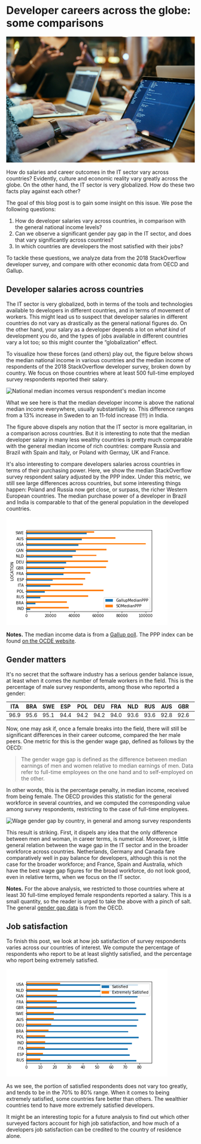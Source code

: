 Developer careers across the globe: some comparisons
====================================================

![An alluring picture](piqsels.com-id-zbfgs.jpg)

How do salaries and career outcomes in the IT sector vary across
countries?  Evidently, culture and economic reality vary greatly
across the globe.  On the other hand, the IT sector is very
globalized.  How do these two facts play against each other?

The goal of this blog post is to gain some insight on this issue.  We
pose the following questions:

1. How do developer salaries vary across countries, in comparison with
   the general national income levels?
2. Can we observe a significant gender pay gap in the IT sector, and
   does that vary significantly across countries?
3. In which countries are developers the most satisfied with their
   jobs?
   
To tackle these questions, we analyze data from the 2018 StackOverflow
developer survey, and compare with other economic data from OECD and
Gallup.
   
Developer salaries across countries
-----------------------------------

The IT sector is very globalized, both in terms of the tools and
technologies available to developers in different countries, and in
terms of movement of workers.  This might lead us to suspect that
developer salaries in different countries do not vary as drastically
as the general national figures do.  On the other hand, your salary as
a developer depends a lot on *what kind* of development you do, and
the types of jobs available in different countries vary a lot too; so
this might counter the “globalization” effect.

To visualize how these forces (and others) play out, the figure below
shows the median national income in various countries and the median
income of respondents of the 2018 StackOverflow developer survey,
broken down by country.  We focus on those countries where at least
500 full-time employed survey respondents reported their salary.

![National median incomes versus respondent's median
income](median-salaries.png)

What we see here is that the median developer income is above the
national median income everywhere, usually substantially so.  This
difference ranges from a 13% increase in Sweden to an 11-fold increase
(!!!) in India.

The figure above dispels any notion that the IT sector is more
egalitarian, in a comparison across countries.  But it is interesting
to note that the median developer salary in many less wealthy
countries is pretty much comparable with the general median income of
rich countries: compare Russia and Brazil with Spain and Italy, or
Poland with Germay, UK and France.

It's also interesting to compare developers salaries across countries
in terms of their purchasing power.  Here, we show the median
StackOverflow survey respondent salary adjusted by the PPP index.
Under this metric, we still see large differences across countries,
but some interesting things happen: Poland and Russia now get close,
or surpass, the richer Western European countries.  The median
purchase power of a developer in Brazil and India is comparable to
that of the general population in the developed countries.

![Survey respondent median income, PPP adjusted](median-salaries-ppp.png)

**Notes.** The median income data is from a [Gallup
poll][wiki-median].  The PPP index can be found [on the OCDE
website][ppp].

Gender matters
--------------

It's no secret that the software industry has a serious gender balance
issue, at least when it comes the number of female workers in the
field.  This is the percentage of male survey respondents, among those
who reported a gender:

| ITA  | BRA  | SWE  | ESP  | POL  | DEU  | FRA  | NLD  | RUS  | AUS  | GBR  | IND  | CAN  | USA  |
| ---- | ---- | ---- | ---- | ---- | ---- | ---- | ---- | ---- | ---- | ---- | ---- | ---- | ---- |
| 96.9 | 95.6 | 95.1 | 94.4 | 94.2 | 94.2 | 94.0 | 93.6 | 93.6 | 92.8 | 92.6 | 92.5 | 89.6 | 89.5 | 

Now, one may ask if, once a female breaks into the field, there will
still be significant differences in their career outcome, compared the
her male peers.  One metric for this is the gender wage gap, defined
as follows by the OECD:

> The gender wage gap is defined as the difference between median
> earnings of men and women relative to median earnings of men. Data
> refer to full-time employees on the one hand and to self-employed on
> the other.

In other words, this is the percentage penalty, in median income,
received from being female.  The OECD provides this statistic for the
general workforce in several countries, and we computed the
corresponding value among survey respondents, restricting to the case
of full-time employees.

![Wage gender gap by country, in general and among survey
respondents](wage-gap.png)

This result is striking.  First, it dispels any idea that the only
difference between men and woman, in career terms, is numerical.
Moreover, is little general relation between the wage gap in the IT
sector and in the broader workforce across countries.  Netherlands,
Germany and Canada fare comparatively well in pay balance for
developers, although this is not the case for the broader workforce;
and France, Spain and Australia, which have the best wage gap figures
for the broad workforce, do not look good, even in relative terms,
when we focus on the IT sector.

**Notes.** For the above analysis, we restricted to those countries
where at least 30 full-time employed female respondents reported a
salary.  This is a small quantity, so the reader is urged to take the
above with a pinch of salt.  The general [gender gap data][gender-gap]
is from the OECD.

Job satisfaction
----------------

To finish this post, we look at how job satisfaction of survey
respondents varies across our countries of interest.  We compute the
percentage of respondents who report to be at least slightly
satisfied, and the percentage who report being extremely satisfied.

![Job satisfaction by country](satisfaction.png)

As we see, the portion of satisfied respondents does not vary too
greatly, and tends to be in the 70% to 80% range.  When it comes to
being extremely satisfied, some countries fare better than others.
The wealthier countries tend to have more extremely satisfied
developers.

It might be an interesting topic for a future analysis to find out
which other surveyed factors account for high job satisfaction, and
how much of a developers job satisfaction can be credited to the
country of residence alone.

[wiki-median]: https://en.wikipedia.org/wiki/Median_income
[gender-gap]: https://data.oecd.org/earnwage/gender-wage-gap.htm
[ppp]: https://data.oecd.org/conversion/purchasing-power-parities-ppp.htm

